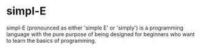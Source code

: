 # simpl-E
simpl-E (pronounced as either 'simple E' or 'simply') is a programming language with the pure purpose of being designed for beginners who want to learn the basics of programming.

